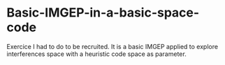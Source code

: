 # Basic-IMGEP-in-a-basic-space-code

Exercice I had to do to be recruited. It is a basic IMGEP applied to explore interferences space with a heuristic code space as parameter.
